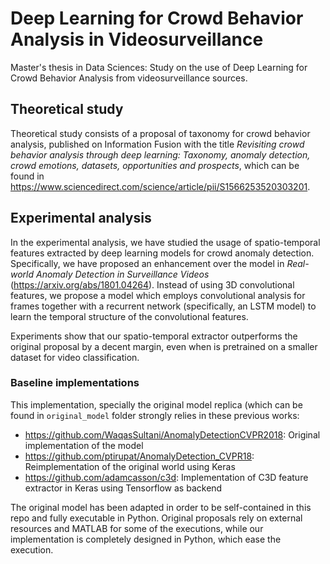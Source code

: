 # Deep Learning for Crowd Behavior Analysis in Videosurveillance

Master's thesis in Data Sciences: Study on the use of Deep Learning
for Crowd Behavior Analysis from videosurveillance
sources.

## Theoretical study

Theoretical study consists of a proposal of taxonomy for crowd
behavior analysis, published on Information Fusion with the title
_Revisiting crowd behavior analysis through deep learning: Taxonomy,
anomaly detection, crowd emotions, datasets, opportunities and
prospects_, which can be found in
https://www.sciencedirect.com/science/article/pii/S1566253520303201.

## Experimental analysis

In the experimental analysis, we have studied the usage of
spatio-temporal features extracted by deep learning models for crowd
anomaly detection. Specifically, we have proposed an enhancement over
the model in _Real-world Anomaly Detection in Surveillance Videos_
(https://arxiv.org/abs/1801.04264). Instead of using 3D convolutional
features, we propose a model which employs convolutional analysis for
frames together with a recurrent network (specifically, an LSTM model)
to learn the temporal structure of the convolutional features.

Experiments show that our spatio-temporal extractor outperforms the
original proposal by a decent margin, even when is pretrained on a
smaller dataset for video classification.

### Baseline implementations

This implementation, specially the original model replica (which
can be found in `original_model` folder strongly relies in
these previous works:

- https://github.com/WaqasSultani/AnomalyDetectionCVPR2018: Original
  implementation of the model
- https://github.com/ptirupat/AnomalyDetection_CVPR18: Reimplementation
  of the original world using Keras
- https://github.com/adamcasson/c3d: Implementation of C3D feature
  extractor in Keras using Tensorflow as backend

The original model has been adapted in order to be self-contained in
this repo and fully executable in Python. Original proposals rely on
external resources and MATLAB for some of the executions, while our
implementation is completely designed in Python, which ease the
execution.
